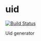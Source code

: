 uid
===

[![Build Status](https://travis-ci.org/baldur-io/uid.svg)](https://travis-ci.org/baldur-io/uid)

Uid generator

